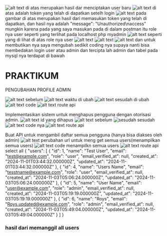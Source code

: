 ![alt text](image-3.png)
di atas merupakan hasil dar menciptakan user baru 
![alt text](image.png)
di atas adalah token yang telah di dapatkan setelh login
![alt text](image-1.png)
pada gambar di atas merupakan hasil dari memasukan token yang telah di dapatkan,
dan hasil nya adalah     "message": "Unauthorized\naccess" mungkin karena pada yang saya masukan 
pada di dalam postman itu role nya user seperti yang terlihat pada localhost php myadmin
![alt text](image-2.png)
seperti yang di lihat di atas role nya user
![alt text](image-5.png)
![alt text](image-6.png)
![alt text](image-4.png)
dan untuk membutikan nya saya mengubah sedikit coding nya supaya nanti bisa membedakan login user atau admin 
dan tercipta lah admin dan tabel pada mysql nya terdapat di bawah

<h1> PRAKTIKUM </h1>

PENGUBAHAN PROFILE ADMIN

![alt text](image-7.png)
sebelum
![alt text](image-8.png)
waktu di ubah
![alt text](image-9.png)
sesudah di ubah
![alt text](image-10.png)
code
![alt text](image-11.png)
route api

Implementasikan sistem untuk menghapus pengguna dengan otorisasi admin.
![alt text](image-12.png)
id yang dihapus
![alt text](image-13.png)
sebelum
![sesudah](image-14.png)
sesudah
![alt text](image-15.png)
code nya
![alt text](image-16.png)
route api

Buat API untuk mengambil daftar semua pengguna (hanya bisa diakses oleh admin)
![alt text](image-17.png)
perubahan url untuk meng get semua users(menampilkan semua users)
![alt text](image-18.png)
code menampilkn semua users
![alt text](image-19.png)
route api select all
{
    "users": [
        {
            "id": 1,
            "name": "Test User",
            "email": "test@example.com",
            "role": "user",
            "email_verified_at": null,
            "created_at": "2024-11-01T03:44:32.000000Z",
            "updated_at": "2024-11-01T03:44:32.000000Z"
        },
        {
            "id": 4,
            "name": "Users Name",
            "email": "tesstname@example.com",
            "role": "user",
            "email_verified_at": null,
            "created_at": "2024-11-03T05:06:24.000000Z",
            "updated_at": "2024-11-03T05:06:24.000000Z"
        },
        {
            "id": 5,
            "name": "User Name",
            "email": "user@example.com",
            "role": "admin",
            "email_verified_at": null,
            "created_at": "2024-11-03T05:19:19.000000Z",
            "updated_at": "2024-11-03T05:19:19.000000Z"
        },
        {
            "id": 6,
            "name": "Roys",
            "email": "Roys.updated@example.com",
            "role": "admin",
            "email_verified_at": null,
            "created_at": "2024-11-03T05:49:04.000000Z",
            "updated_at": "2024-11-03T05:49:04.000000Z"
        }
    ]
}
<h3>hasil dari memanggil all users</h3>


